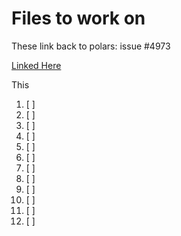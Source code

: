 
# Files to work on 

These link back to polars: issue #4973 

[Linked Here](https://github.com/pola-rs/polars/pull/4973/files?diff=unified&w=0)

This

1. [ ]  
1. [ ]  
1. [ ]  
1. [ ]  
1. [ ]  
1. [ ]  
1. [ ]  
1. [ ]  
1. [ ]  
1. [ ]  
1. [ ]  
1. [ ]  